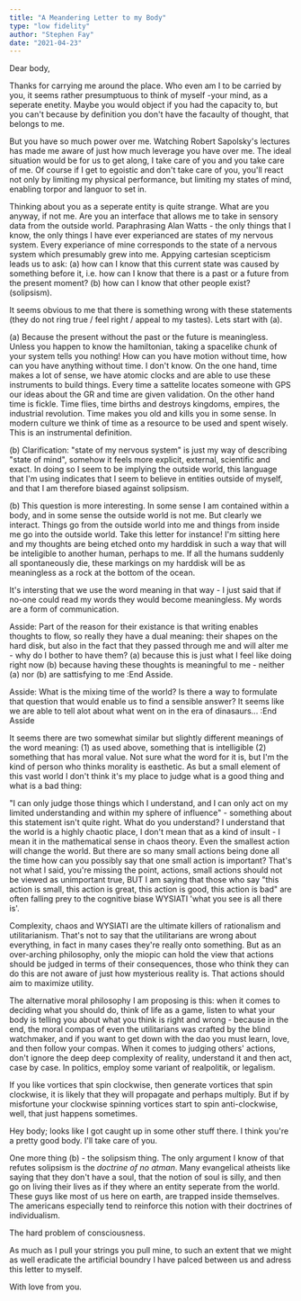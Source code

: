 ```yaml
---
title: "A Meandering Letter to my Body"
type: "low fidelity"
author: "Stephen Fay"
date: "2021-04-23"
---
```


Dear body,

Thanks for carrying me around the place. Who even am I to be carried by you, it seems rather presumptuous to think of myself -your mind, as a seperate enetity. Maybe you would object if you had the capacity to, but you can't because by definition you don't have the facaulty of thought, that belongs to me.

But you have so much power over me. Watching Robert Sapolsky's lectures has made me aware of just how much leverage you have over me. The ideal situation would be for us to get along, I take care of you and you take care of me. Of course if I get to egoistic and don't take care of you, you'll react not only by limiting my physical performance, but limiting my states of mind, enabling torpor and languor to set in.

Thinking about you as a seperate entity is quite strange. What are you anyway, if not me. Are you an interface that allows me to take in sensory data from the outside world. Paraphrasing Alan Watts - the only things that I know, the only things I have ever experianced are states of my nervous system. Every experiance of mine corresponds to the state of a nervous system which presumably grew into me. Appying cartesian scepticism leads us to ask: (a) how can I know that this current state was caused by something before it, i.e. how can I know that there is a past or a future from the present moment? (b) how can I know that other people exist? (solipsism).

It seems obvious to me that there is something wrong with these statements (they do not ring true / feel right / appeal to my tastes). Lets start with (a).

(a) Because the present without the past or the future is meaningless. Unless you happen to know the hamiltonian, taking a spacelike chunk of your system tells you nothing! How can you have motion without time, how can you have anything without time. I don't know. On the one hand, time makes a lot of sense, we have atomic clocks and are able to use these instruments to build things. Every time a sattelite locates someone with GPS our ideas about the GR and time are given validation. On the other hand time is fickle. Time flies, time births and destroys kingdoms, empires, the industrial revolution. Time makes you old and kills you in some sense. In modern culture we think of time as a resource to be used and spent wisely. This is an instrumental definition.

(b) Clarification: "state of my nervous system" is just my way of describing "state of mind", somehow it feels more explicit, external, scientific and exact. In doing so I seem to be implying the outside world, this language that I'm using indicates that I seem to believe in entities outside of myself, and that I am therefore biased against solipsism.

(b) This question is more interesting. In some sense I am contained within a body, and in some sense the outside world is not me. But clearly we interact. Things go from the outside world into me and things from inside me go into the outside world. Take this letter for instance! I'm sitting here and my thoughts are being etched onto my harddisk in such a way that will be inteligible to another human, perhaps to me. If all the humans suddenly all spontaneously die, these markings on my harddisk will be as meaningless as a rock at the bottom of the ocean.

It's intersting that we use the word meaning in that way - I just said that if no-one could read my words they would become meaningless. My words are a form of communication.

Asside: Part of the reason for their existance is that writing enables thoughts to flow, so really they have a dual meaning: their shapes on the hard disk, but also in the fact that they passed through me and will alter me - why do I bother to have them? (a) because this is just what I feel like doing right now (b) because having these thoughts is meaningful to me - neither (a) nor (b) are sattisfying to me :End Asside.

Asside: What is the mixing time of the world? Is there a way to formulate that question that would enable us to find a sensible answer? It seems like we are able to tell alot about what went on in the era of dinasaurs... :End Asside

It seems there are two somewhat similar but slightly different meanings of the word meaning: (1) as used above, something that is intelligible (2) something that has moral value. Not sure what the word for it is, but I'm the kind of person who thinks morality is easthetic. As but a small element of this vast world I don't think it's my place to judge what is a good thing and what is a bad thing:

"I can only judge those things which I understand, and I can only act on my limited understanding and within my sphere of influence" - something about this statement isn't quite right. What do you understand? I understand that the world is a highly chaotic place, I don't mean that as a kind of insult - I mean it in the mathematical sense in chaos theory. Even the smallest action will change the world. But there are so many small actions being done all the time how can you possibly say that one small action is important? That's not what I said, you're missing the point, actions, small actions should not be viewed as unimportant true, BUT I am saying that those who say "this action is small, this action is great, this action is good, this action is bad" are often falling prey to the cognitive biase WYSIATI 'what you see is all there is'.

Complexity, chaos and WYSIATI are the ultimate killers of rationalism and utilitarianism. That's not to say that the utilitarians are wrong about everything, in fact in many cases they're really onto something. But as an over-arching philosophy, only the miopic can hold the view that actions should be judged in terms of their consequences, those who think they can do this are not aware of just how mysterious reality is. That actions should aim to maximize utility.

The alternative moral philosophy I am proposing is this: when it comes to deciding what you should do, think of life as a game, listen to what your body is telling you about what you think is right and wrong - because in the end, the moral compas of even the utilitarians was crafted by the blind watchmaker, and if you want to get down with the dao you must learn, love, and then follow your compas. When it comes to judging others' actions, don't ignore the deep deep complexity of reality, understand it and then act, case by case. In politics, employ some variant of realpolitik, or legalism.

If you like vortices that spin clockwise, then generate vortices that spin clockwise, it is likely that they will propagate and perhaps multiply. But if by misfortune your clockwise spinning vortices start to spin anti-clockwise, well, that just happens sometimes.

Hey body; looks like I got caught up in some other stuff there. I think you're a pretty good body. I'll take care of you.

One more thing (b) - the solipsism thing. The only argument I know of that refutes solipsism is the *doctrine of no atman*. Many evangelical atheists like saying that they don't have a soul, that the notion of soul is silly, and then go on living their lives as if they where an entity seperate from the world. These guys like most of us here on earth, are trapped inside themselves. The americans especially tend to reinforce this notion with their doctrines of individualism.

The hard problem of consciousness.

As much as I pull your strings you pull mine, to such an extent that we might as well eradicate the artificial boundry I have palced between us and adress this letter to myself.

With love from you.



